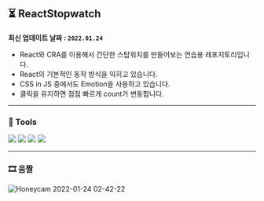 ## ⏳ ReactStopwatch

**최신 업데이트 날짜 : `2022.01.24`**

- React와 CRA를 이용해서 간단한 스탑워치를 만들어보는 연습용 레포지토리입니다.
- React의 기본적인 동작 방식을 익히고 있습니다.
- CSS in JS 중에서도 Emotion을 사용하고 있습니다.
- 클릭을 유지하면 점점 빠르게 count가 변동합니다.

---
### 🔧 Tools

<div>
  <img src="https://img.shields.io/badge/JavaScript-F7DF1E?style=flat-square&logo=JavaScript&logoColor=black"/>
  <img src="https://img.shields.io/badge/React-61DAFB?style=flat-square&logo=React&logoColor=white"/>
  <img src="https://img.shields.io/badge/Create React App-09D3AC?style=flat-square&logo=Create React App&logoColor=white"/>
  <img src="https://img.shields.io/badge/Emotion-C865B9?style=flat-square&logo=Emotion&logoColor=white"/>
</div>

---
### 🎞 움짤

![Honeycam 2022-01-24 02-42-22](https://user-images.githubusercontent.com/14370441/150690894-983eb141-0b12-40cc-8094-9bb71dda341b.gif)
